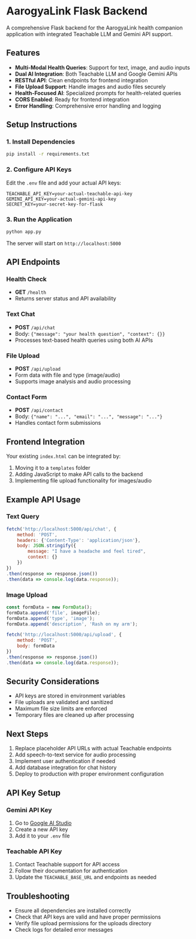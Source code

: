 # AarogyaLink Flask Backend

A comprehensive Flask backend for the AarogyaLink health companion application with integrated Teachable LLM and Gemini API support.

## Features

- **Multi-Modal Health Queries**: Support for text, image, and audio inputs
- **Dual AI Integration**: Both Teachable LLM and Google Gemini APIs
- **RESTful API**: Clean endpoints for frontend integration
- **File Upload Support**: Handle images and audio files securely
- **Health-Focused AI**: Specialized prompts for health-related queries
- **CORS Enabled**: Ready for frontend integration
- **Error Handling**: Comprehensive error handling and logging

## Setup Instructions

### 1. Install Dependencies

```bash
pip install -r requirements.txt
```

### 2. Configure API Keys

Edit the `.env` file and add your actual API keys:

```env
TEACHABLE_API_KEY=your-actual-teachable-api-key
GEMINI_API_KEY=your-actual-gemini-api-key
SECRET_KEY=your-secret-key-for-flask
```

### 3. Run the Application

```bash
python app.py
```

The server will start on `http://localhost:5000`

## API Endpoints

### Health Check
- **GET** `/health`
- Returns server status and API availability

### Text Chat
- **POST** `/api/chat`
- Body: `{"message": "your health question", "context": {}}`
- Processes text-based health queries using both AI APIs

### File Upload
- **POST** `/api/upload`
- Form data with file and type (image/audio)
- Supports image analysis and audio processing

### Contact Form
- **POST** `/api/contact`
- Body: `{"name": "...", "email": "...", "message": "..."}`
- Handles contact form submissions

## Frontend Integration

Your existing `index.html` can be integrated by:

1. Moving it to a `templates` folder
2. Adding JavaScript to make API calls to the backend
3. Implementing file upload functionality for images/audio

## Example API Usage

### Text Query
```javascript
fetch('http://localhost:5000/api/chat', {
    method: 'POST',
    headers: {'Content-Type': 'application/json'},
    body: JSON.stringify({
        message: "I have a headache and feel tired",
        context: {}
    })
})
.then(response => response.json())
.then(data => console.log(data.response));
```

### Image Upload
```javascript
const formData = new FormData();
formData.append('file', imageFile);
formData.append('type', 'image');
formData.append('description', 'Rash on my arm');

fetch('http://localhost:5000/api/upload', {
    method: 'POST',
    body: formData
})
.then(response => response.json())
.then(data => console.log(data.response));
```

## Security Considerations

- API keys are stored in environment variables
- File uploads are validated and sanitized
- Maximum file size limits are enforced
- Temporary files are cleaned up after processing

## Next Steps

1. Replace placeholder API URLs with actual Teachable endpoints
2. Add speech-to-text service for audio processing
3. Implement user authentication if needed
4. Add database integration for chat history
5. Deploy to production with proper environment configuration

## API Key Setup

### Gemini API Key
1. Go to [Google AI Studio](https://makersuite.google.com/app/apikey)
2. Create a new API key
3. Add it to your `.env` file

### Teachable API Key
1. Contact Teachable support for API access
2. Follow their documentation for authentication
3. Update the `TEACHABLE_BASE_URL` and endpoints as needed

## Troubleshooting

- Ensure all dependencies are installed correctly
- Check that API keys are valid and have proper permissions
- Verify file upload permissions for the uploads directory
- Check logs for detailed error messages